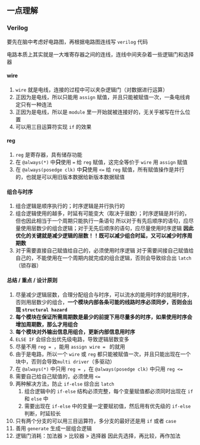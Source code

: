 ## 一点理解

### Verilog

要先在脑中考虑好电路图，再根据电路图连线写 `verilog` 代码

电路本质上其实就是一大堆寄存器之间的连线，连线中间夹杂着一些逻辑门和选择器

#### wire

1. `wire` 就是电线，连接的过程中可以夹杂逻辑门（对数据进行运算）
2. 正因为是电线，所以只能用 `assign` 赋值，并且只能被赋值一次，一条电线肯定只有一种连法
3. 正因为是电线，所以是 `module` 里一开始就被连接好的，无关乎被写在什么位置
4. 可以用三目运算符实现 `if` 的效果

#### reg

1. `reg` 是寄存器，具有储存功能
2. 在 `@always(*)` 中**只**使用 `=` 给 `reg` 赋值，这完全等价于 `wire` 用 `assign` 赋值
3. 在 `@always(posedge clk)` 中**只**使用 `<=` 给 `reg` 赋值，所有赋值操作是并行的，也就是可以用旧版本数据给新版本数据赋值

#### 组合与时序

1. 组合逻辑是顺序执行的；时序逻辑是并行执行的
2. 组合逻辑使用的越多，时延有可能变大（取决于层数）；时序逻辑是并行的，但也因此相当于一个周期只能执行一条语句
    所以对于有先后顺序的语句，应尽量使用层数少的组合逻辑；对于无先后顺序的语句，应尽量使用时序逻辑
    **因此优化的关键就是减少逻辑的层数！！既可以减少组合时延，又可以减少时序周期数**
3. 对于需要直接自己赋值给自己的，必须使用时序逻辑
    对于需要间接自己赋值给自己的，不能使用在一个周期内就完成的组合逻辑，否则会导致综合出 `latch`（锁存器）

#### 总结 / 重点 / 设计原则
1. 尽量减少逻辑层数，合理分配组合与时序，可以流水的能用时序的就用时序，否则用层数少的组合，**一个模块内部各条可能的线路时序必须同步，否则会出现 `structural hazard`**
2. **每个模块在保证所需周期数是最少的前提下用尽量多的时序，如果使用时序会增加周期数，那么才用组合**
3. **每个模块对外输出信息用组合，更新内部信息用时序**
4. `ELSE IF` 会综合出优先级电路，导致逻辑层数变多
5. 尽量不用 `reg = `，能用 `assign wire = ` 的就用
6. 由于是电路，所以一个 `wire` 或 `reg` 都只能被赋值一次，并且只能出现在一个块中，否则会导致`multi driver`（多驱动）
7. 在 `@always(*)` 中只用 `reg = `，在 `@always(posedge clk)` 中只用 `reg <=`
8.  需要自己给自己赋值的，必须使用 `<=`
9.  两种解决方法，防止 `if-else` 综合出 `latch`
       1. 组合逻辑中的 `if-else` 结构必须完整，每个变量赋值都必须同时出现在 `if` 和 `else` 中
       2. 需要出现在 `if-else` 中的变量一定要赋初值，然后用有优先级的 `if-else` 判断，时延较长
10. 只有两个分支的可以用三目运算符，多分支的最好还是用 `if` 或者 `case`
11. 善用 `generate` 生成一层组合逻辑
12. 逻辑门消耗：加法器 > 比较器 > 选择器
    因此先选择，再比较，再作加法
